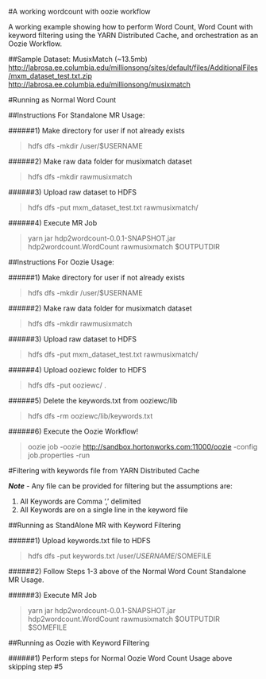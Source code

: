 #A working wordcount with oozie workflow

A working example showing how to perform Word Count, Word Count with keyword filtering using the YARN Distributed Cache, and orchestration as an Oozie Workflow. 



##Sample Dataset: MusixMatch (~13.5mb)
http://labrosa.ee.columbia.edu/millionsong/sites/default/files/AdditionalFiles/mxm_dataset_test.txt.zip
http://labrosa.ee.columbia.edu/millionsong/musixmatch


#Running as Normal Word Count

##Instructions For Standalone MR Usage:

######1) Make directory for user if not already exists

> hdfs dfs -mkdir /user/$USERNAME

######2) Make raw data folder for musixmatch dataset

> hdfs dfs -mkdir rawmusixmatch

######3) Upload raw dataset to HDFS

> hdfs dfs -put mxm_dataset_test.txt rawmusixmatch/

######4) Execute MR Job

> yarn jar hdp2wordcount-0.0.1-SNAPSHOT.jar hdp2wordcount.WordCount rawmusixmatch $OUTPUTDIR




##Instructions For Oozie  Usage:

######1) Make directory for user if not already exists

> hdfs dfs -mkdir /user/$USERNAME

######2) Make raw data folder for musixmatch dataset

> hdfs dfs -mkdir rawmusixmatch

######3) Upload raw dataset to HDFS

> hdfs dfs -put mxm_dataset_test.txt rawmusixmatch/

######4) Upload ooziewc folder to HDFS

> hdfs dfs -put ooziewc/ .

######5) Delete the keywords.txt from ooziewc/lib

> hdfs dfs -rm ooziewc/lib/keywords.txt

######6) Execute the Oozie Workflow!

> oozie job -oozie http://sandbox.hortonworks.com:11000/oozie -config job.properties  -run


#Filtering with keywords file from YARN Distributed Cache

***Note*** - Any file can be provided for filtering but the assumptions are:

1. All Keywords are Comma ‘,’ delimited 
2. All Keywords are on a single line in the keyword file


##Running as StandAlone MR with Keyword Filtering

######1) Upload keywords.txt file to HDFS

> hdfs dfs -put keywords.txt /user/$USERNAME/$SOMEFILE

######2) Follow Steps 1-3 above of the Normal Word Count Standalone MR Usage. 

######3) Execute MR Job

> yarn jar hdp2wordcount-0.0.1-SNAPSHOT.jar hdp2wordcount.WordCount rawmusixmatch $OUTPUTDIR $SOMEFILE


##Running as Oozie with Keyword Filtering

######1) Perform steps for Normal Oozie Word Count Usage above skipping step #5 
